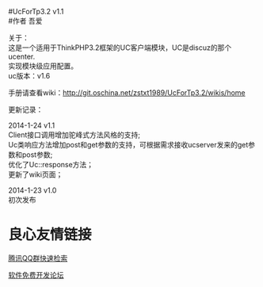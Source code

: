 #UcForTp3.2 v1.1  
#作者 吾爱   

关于：  
这是一个适用于ThinkPHP3.2框架的UC客户端模块，UC是discuz的那个ucenter.  
实现模块级应用配置。  
uc版本：v1.6  

手册请查看wiki：http://git.oschina.net/zstxt1989/UcForTp3.2/wikis/home  

更新记录：  

2014-1-24 v1.1  
Client接口调用增加驼峰式方法风格的支持;  
Uc类响应方法增加post和get参数的支持，可根据需求接收ucserver发来的get参数和post参数;  
优化了Uc::response方法；  
更新了wiki页面；  

2014-1-23 v1.0  
初次发布  




[1]:http://ekan001.com

 # 良心友情链接

[腾讯QQ群快速检索](http://u.720life.cn/s/8cf73f7c)

[软件免费开发论坛](http://u.720life.cn/s/bbb01dc0)